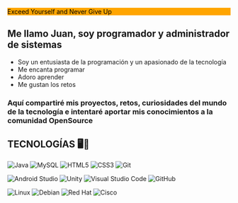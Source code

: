 <div style="background-color:orange">
<p style="color:black">
Exceed Yourself and Never Give Up
</p>
</div>

## Me llamo Juan, soy programador y administrador de sistemas

<ul>
  <li>Soy un entusiasta de la programación y un apasionado de la tecnología</li>
  <li>Me encanta programar</li>
  <li>Adoro aprender</li>
  <li>Me gustan los retos</li>
</ul>

### Aquí compartiré mis proyectos, retos, curiosidades del mundo de la tecnología e intentaré aportar mis conocimientos a la comunidad OpenSource

## TECNOLOGÍAS 🖥️📂

![Java](https://img.shields.io/badge/java-%23ED8B00.svg?style=for-the-badge&logo=openjdk&logoColor=white)
![MySQL](https://img.shields.io/badge/mysql-4479A1.svg?style=for-the-badge&logo=mysql&logoColor=white)
![HTML5](https://img.shields.io/badge/html5-%23E34F26.svg?style=for-the-badge&logo=html5&logoColor=white)
![CSS3](https://img.shields.io/badge/css3-%231572B6.svg?style=for-the-badge&logo=css3&logoColor=white)
![Git](https://img.shields.io/badge/git-%23F05033.svg?style=for-the-badge&logo=git&logoColor=white)

![Android Studio](https://img.shields.io/badge/android%20studio-346ac1?style=for-the-badge&logo=android%20studio&logoColor=white)
![Unity](https://img.shields.io/badge/unity-%23000000.svg?style=for-the-badge&logo=unity&logoColor=white)
![Visual Studio Code](https://img.shields.io/badge/Visual%20Studio%20Code-0078d7.svg?style=for-the-badge&logo=visual-studio-code&logoColor=white)
![GitHub](https://img.shields.io/badge/github-%23121011.svg?style=for-the-badge&logo=github&logoColor=white)

![Linux](https://img.shields.io/badge/Linux-FCC624?style=for-the-badge&logo=linux&logoColor=black)
![Debian](https://img.shields.io/badge/Debian-D70A53?style=for-the-badge&logo=debian&logoColor=white)
![Red Hat](https://img.shields.io/badge/Red%20Hat-EE0000?style=for-the-badge&logo=redhat&logoColor=white)
![Cisco](https://img.shields.io/badge/cisco-%23049fd9.svg?style=for-the-badge&logo=cisco&logoColor=black)
